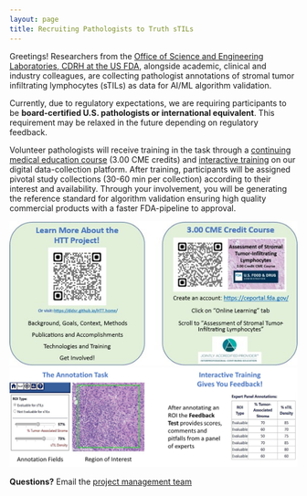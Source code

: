 ```yaml
---
layout: page
title: Recruiting Pathologists to Truth sTILs
---
```


Greetings! Researchers from the [Office of Science and Engineering Laboratories, CDRH at the US FDA](https://www.fda.gov/about-fda/cdrh-offices/office-science-and-engineering-laboratories), alongside academic, clinical and industry colleagues, are collecting pathologist annotations of stromal tumor infiltrating lymphocytes (sTILs) as data for AI/ML algorithm validation. 

Currently, due to regulatory expectations, we are requiring participants to be **board-certified U.S. pathologists or international equivalent**. This requirement may be relaxed in the future depending on regulatory feedback.

Volunteer pathologists will receive training in the task through a [continuing medical education course](../training-2023/cmeCourse.md) (3.00 CME credits) and [interactive training](../training-2023/interactiveTraining-gettingStarted.md) on our digital data-collection platform. After training, participants will be assigned pivotal study collections (30-60 min per collection) according to their interest and availability. Through your involvement, you will be generating the reference standard for algorithm validation ensuring high quality commercial products with a faster FDA-pipeline to approval.

![](./pdfs-images/recruitReaders/httProj-QRcodes.jpg)
![](./pdfs-images/recruitReaders/httProj-task.jpg)

**Questions?** Email the [project management team](../team.md)
